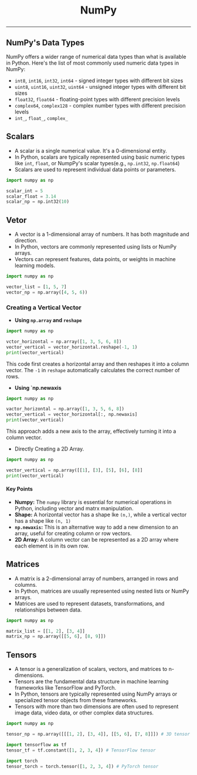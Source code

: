 # <p align="center"> NumPy </p>
---

## NumPy's Data Types
NumPy offers a wider range of numerical data types than what is available in Python. Here's the list of most commonly used numeric data types in NumPy:
* `int8`, `int16`, `int32`, `int64` - signed integer types with different bit sizes
* `uint8`, `uint16`, `uint32`, `uint64` - unsigned integer types with different bit sizes
* `float32`, `float64` - floating-point types with different precision levels
* `complex64`, `complex128` - complex number types with different precision levels
* `int_`, `float_`, `complex_`

## Scalars
* A scalar is a single numerical value. It's a 0-dimensional entity.
* In Python, scalars are typically represented using basic numeric types like `int`, `float`, or NumpPy's scalar types(e.g., `np.int32`, `np.float64`)
* Scalars are used to represent individual data points or parameters.
```python
import numpy as np

scalar_int = 5
scalar_float = 3.14
scalar_np = np.int32(10)
```

## Vetor
* A vector is a 1-dimensional array of numbers. It has both magnitude and direction.
* In Python, vectors are commonly represented using lists or NumPy arrays.
* Vectors can represent features, data points, or weights in machine learning models.
```python
import numpy as np

vector_list = [1, 5, 7]
vector_np = np.array([4, 5, 6))
```
### Creating a Vertical Vector
* **Using `np.array` and `reshape`**
```python
import numpy as np

vctor_horizontal = np.array([1, 3, 5, 6, 8])
vector_vertical = vector_horizontal.reshape(-1, 1)
print(vector_vertical)
```
This code first creates a horizontal array and then reshapes it into a column vector. The `-1` in `reshape` automatically calculates the correct number of rows.
* **Using `np.newaxis**
```python
import numpy as np

vactor_horizontal = np.array([1, 3, 5, 6, 8])
vector_vertical = vector_horizontal[:, np.newaxis]
print(vector_vertical)
```
This approach adds a new axis to the array, effectively turning it into a column vector.
* Directly Creating a 2D Array.
```python
import numpy as np

vector_vertical = np.array([[1], [3], [5], [6], [8]]
print(vector_vertical)
```
#### Key Points
* **Numpy:** The `numpy` library is essential for numerical operations in Python, including vector and matrx manipulation.
* **Shape:** A horizontal vector has a shape lke `(n,)`, while a vertical vector has a shape like `(n, 1)`
* **`np.newaxis`:** This is an alternative way to add a new dimension to an array, useful for creating column or row vectors.
* **2D Array:** A column vector can be represented as a 2D array where each element is in its own row.

## Matrices
* A matrix is a 2-dimensional array of numbers, arranged in rows and columns.
* In Python, matrices are usually represented using nested lists or NumPy arrays.
* Matrices are used to represent datasets, transformations, and relationships between data.
```python
import numpy as np

matrix_list = [[1, 2], [3, 4]]
matrix_np = np.array([[5, 6], [8, 9]])
```

## Tensors
* A tensor is a generalization of scalars, vectors, and matrices to n-dimensions.
* Tensors are the fundamental data structure in machine learning frameworks like TensorFlow and PyTorch.
* In Python, tensors are typically represented using NumPy arrays or specialized tensor objects from these frameworks.
* Tensors with more than two dimensions are often used to represent image data, video data, or other complex data structures.
```python
import numpy as np

tensor_np = np.array([[[1, 2], [3, 4]], [[5, 6], [7, 8]]]) # 3D tensor

import tensorflow as tf
tensor_tf = tf.constant([1, 2, 3, 4]) # TensorFlow tensor

import torch
tensor_torch = torch.tensor([1, 2, 3, 4]) # PyTorch tensor
```

